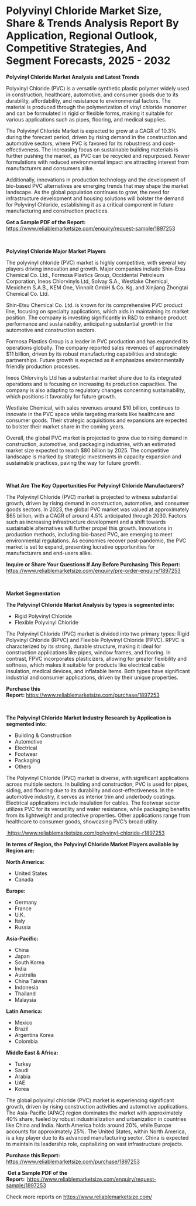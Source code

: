 <p><h1>Polyvinyl Chloride Market Size, Share & Trends Analysis Report By Application, Regional Outlook, Competitive Strategies, And Segment Forecasts, 2025 - 2032</h1></p><p><strong>Polyvinyl Chloride Market Analysis and Latest Trends</strong></p>
<p><p>Polyvinyl Chloride (PVC) is a versatile synthetic plastic polymer widely used in construction, healthcare, automotive, and consumer goods due to its durability, affordability, and resistance to environmental factors. The material is produced through the polymerization of vinyl chloride monomer and can be formulated in rigid or flexible forms, making it suitable for various applications such as pipes, flooring, and medical supplies.</p><p>The Polyvinyl Chloride Market is expected to grow at a CAGR of 10.3% during the forecast period, driven by rising demand in the construction and automotive sectors, where PVC is favored for its robustness and cost-effectiveness. The increasing focus on sustainable building materials is further pushing the market, as PVC can be recycled and repurposed. Newer formulations with reduced environmental impact are attracting interest from manufacturers and consumers alike.</p><p>Additionally, innovations in production technology and the development of bio-based PVC alternatives are emerging trends that may shape the market landscape. As the global population continues to grow, the need for infrastructure development and housing solutions will bolster the demand for Polyvinyl Chloride, establishing it as a critical component in future manufacturing and construction practices.</p></p>
<p><strong>Get a Sample PDF of the Report:&nbsp;</strong> <a href="https://www.reliablemarketsize.com/enquiry/request-sample/1897253?utm_campaign=1197&utm_medium=2&utm_source=Github&utm_content=ia&utm_term=30012025&utm_id=polyvinyl-chloride">https://www.reliablemarketsize.com/enquiry/request-sample/1897253</a></p>
<p>&nbsp;</p>
<p><strong>Polyvinyl Chloride Major Market Players</strong></p>
<p><p>The polyvinyl chloride (PVC) market is highly competitive, with several key players driving innovation and growth. Major companies include Shin-Etsu Chemical Co. Ltd., Formosa Plastics Group, Occidental Petroleum Corporation, Ineos Chlorvinyls Ltd, Solvay S.A., Westlake Chemical, Mexichem S.A.B., KEM One, Vinnolit GmbH & Co. Kg, and Xinjiang Zhongtai Chemical Co. Ltd.</p><p>Shin-Etsu Chemical Co. Ltd. is known for its comprehensive PVC product line, focusing on specialty applications, which aids in maintaining its market position. The company is investing significantly in R&D to enhance product performance and sustainability, anticipating substantial growth in the automotive and construction sectors.</p><p>Formosa Plastics Group is a leader in PVC production and has expanded its operations globally. The company reported sales revenues of approximately $11 billion, driven by its robust manufacturing capabilities and strategic partnerships. Future growth is expected as it emphasizes environmentally friendly production processes.</p><p>Ineos Chlorvinyls Ltd has a substantial market share due to its integrated operations and is focusing on increasing its production capacities. The company is also adapting to regulatory changes concerning sustainability, which positions it favorably for future growth.</p><p>Westlake Chemical, with sales revenues around $10 billion, continues to innovate in the PVC space while targeting markets like healthcare and consumer goods. Their strategic acquisitions and expansions are expected to bolster their market share in the coming years.</p><p>Overall, the global PVC market is projected to grow due to rising demand in construction, automotive, and packaging industries, with an estimated market size expected to reach $80 billion by 2025. The competitive landscape is marked by strategic investments in capacity expansion and sustainable practices, paving the way for future growth.</p></p>
<p>&nbsp;</p>
<p><strong>What Are The Key Opportunities For Polyvinyl Chloride Manufacturers?</strong></p>
<p><p>The Polyvinyl Chloride (PVC) market is projected to witness substantial growth, driven by rising demand in construction, automotive, and consumer goods sectors. In 2023, the global PVC market was valued at approximately $65 billion, with a CAGR of around 4.5% anticipated through 2030. Factors such as increasing infrastructure development and a shift towards sustainable alternatives will further propel this growth. Innovations in production methods, including bio-based PVC, are emerging to meet environmental regulations. As economies recover post-pandemic, the PVC market is set to expand, presenting lucrative opportunities for manufacturers and end-users alike.</p></p>
<p><strong>Inquire or Share Your Questions If Any Before Purchasing This Report:</strong> <a href="https://www.reliablemarketsize.com/enquiry/pre-order-enquiry/1897253?utm_campaign=1197&utm_medium=2&utm_source=Github&utm_content=ia&utm_term=30012025&utm_id=polyvinyl-chloride">https://www.reliablemarketsize.com/enquiry/pre-order-enquiry/1897253</a></p>
<p>&nbsp;</p>
<p><strong>Market Segmentation</strong></p>
<p><strong>The Polyvinyl Chloride Market Analysis by types is segmented into:</strong></p>
<p><ul><li>Rigid Polyvinyl Chloride</li><li>Flexible Polyvinyl Chloride</li></ul></p>
<p><p>The Polyvinyl Chloride (PVC) market is divided into two primary types: Rigid Polyvinyl Chloride (RPVC) and Flexible Polyvinyl Chloride (FPVC). RPVC is characterized by its strong, durable structure, making it ideal for construction applications like pipes, window frames, and flooring. In contrast, FPVC incorporates plasticizers, allowing for greater flexibility and softness, which makes it suitable for products like electrical cable insulation, medical devices, and inflatable items. Both types have significant industrial and consumer applications, driven by their unique properties.</p></p>
<p><strong>Purchase this Report:&nbsp;</strong><a href="https://www.reliablemarketsize.com/purchase/1897253?utm_campaign=1197&utm_medium=2&utm_source=Github&utm_content=ia&utm_term=30012025&utm_id=polyvinyl-chloride">https://www.reliablemarketsize.com/purchase/1897253</a></p>
<p>&nbsp;</p>
<p><strong>The Polyvinyl Chloride Market Industry Research by Application is segmented into:</strong></p>
<p><ul><li>Building & Construction</li><li>Automotive</li><li>Electrical</li><li>Footwear</li><li>Packaging</li><li>Others</li></ul></p>
<p><p>The Polyvinyl Chloride (PVC) market is diverse, with significant applications across multiple sectors. In building and construction, PVC is used for pipes, siding, and flooring due to its durability and cost-effectiveness. In the automotive industry, it serves as interior trim and underbody coatings. Electrical applications include insulation for cables. The footwear sector utilizes PVC for its versatility and water resistance, while packaging benefits from its lightweight and protective properties. Other applications range from healthcare to consumer goods, showcasing PVC’s broad utility.</p></p>
<p><a href="https://www.reliablemarketsize.com/polyvinyl-chloride-r1897253?utm_campaign=1197&utm_medium=2&utm_source=Github&utm_content=ia&utm_term=30012025&utm_id=polyvinyl-chloride">&nbsp;https://www.reliablemarketsize.com/polyvinyl-chloride-r1897253</a></p>
<p><strong>In terms of Region, the Polyvinyl Chloride Market Players available by Region are:</strong></p>
<p>
    <p> <strong> North America: </strong>
        <ul>
            <li>United States</li>
            <li>Canada</li>
        </ul>
        </p> 
    <p> <strong> Europe: </strong>
        <ul>
            <li>Germany</li>
            <li>France</li>
            <li>U.K.</li>
            <li>Italy</li>
            <li>Russia</li>
        </ul>
        </p> 
    <p> <strong> Asia-Pacific: </strong>
        <ul>
            <li>China</li>
            <li>Japan</li>
            <li>South Korea</li>
            <li>India</li>
            <li>Australia</li>
            <li>China Taiwan</li>
            <li>Indonesia</li>
            <li>Thailand</li>
            <li>Malaysia</li>
        </ul>
        </p> 
    <p> <strong> Latin America: </strong>
        <ul>
            <li>Mexico</li>
            <li>Brazil</li>
            <li>Argentina Korea</li>
            <li>Colombia</li>
        </ul>
        </p> 
    <p> <strong> Middle East & Africa: </strong>
        <ul>
            <li>Turkey</li>
            <li>Saudi</li>
            <li>Arabia</li>
            <li>UAE</li>
            <li>Korea</li>
        </ul>
    </p>
    </p>
<p><p>The global polyvinyl chloride (PVC) market is experiencing significant growth, driven by rising construction activities and automotive applications. The Asia-Pacific (APAC) region dominates the market with approximately 40% share, fueled by robust industrialization and urbanization in countries like China and India. North America holds around 20%, while Europe accounts for approximately 25%. The United States, within North America, is a key player due to its advanced manufacturing sector. China is expected to maintain its leadership role, capitalizing on vast infrastructure projects.</p></p>
<p><strong>Purchase this Report: </strong><a href="https://www.reliablemarketsize.com/purchase/1897253?utm_campaign=1197&utm_medium=2&utm_source=Github&utm_content=ia&utm_term=30012025&utm_id=polyvinyl-chloride">https://www.reliablemarketsize.com/purchase/1897253</a></p>
<p>&nbsp;<strong>Get a Sample PDF of the Report:&nbsp;&nbsp;</strong><a href="https://www.reliablemarketsize.com/enquiry/request-sample/1897253?utm_campaign=1197&utm_medium=2&utm_source=Github&utm_content=ia&utm_term=30012025&utm_id=polyvinyl-chloride">https://www.reliablemarketsize.com/enquiry/request-sample/1897253</a></p>
<p><strong></strong></p>
<p>Check more reports on <a href="https://www.reliablemarketsize.com/?utm_campaign=1197&utm_medium=2&utm_source=Github&utm_content=ia&utm_term=30012025&utm_id=polyvinyl-chloride">https://www.reliablemarketsize.com/</a></p>